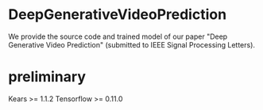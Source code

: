# DeepGenerativeVideoPrediction

We provide the source code and trained model of our paper "Deep Generative Video Prediction" (submitted to IEEE Signal Processing Letters).

# preliminary
Kears >= 1.1.2
Tensorflow >= 0.11.0
